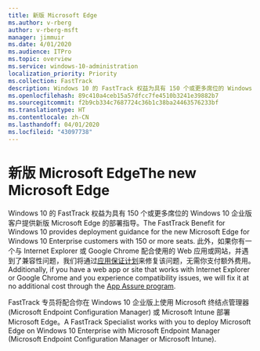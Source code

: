 ```yaml
---
title: 新版 Microsoft Edge
ms.author: v-rberg
author: v-rberg-msft
manager: jimmuir
ms.date: 4/01/2020
ms.audience: ITPro
ms.topic: overview
ms.service: windows-10-administration
localization_priority: Priority
ms.collection: FastTrack
description: Windows 10 的 FastTrack 权益为具有 150 个或更多席位的 Windows 10 企业版客户提供新版 Microsoft Edge 的部署指导。
ms.openlocfilehash: 89c410a4ceb15a57dfcc7fe4510b3241e39882b7
ms.sourcegitcommit: f2b9cb334c7687724c36b1c38ba24463576233bf
ms.translationtype: HT
ms.contentlocale: zh-CN
ms.lasthandoff: 04/01/2020
ms.locfileid: "43097738"
---
```

# <a name="the-new-microsoft-edge"></a><span data-ttu-id="c2bdf-103">新版 Microsoft Edge</span><span class="sxs-lookup"><span data-stu-id="c2bdf-103">The new Microsoft Edge</span></span>

<span data-ttu-id="c2bdf-104">Windows 10 的 FastTrack 权益为具有 150 个或更多席位的 Windows 10 企业版客户提供新版 Microsoft Edge 的部署指导。</span><span class="sxs-lookup"><span data-stu-id="c2bdf-104">The FastTrack Benefit for Windows 10 provides deployment guidance for the new Microsoft Edge for Windows 10 Enterprise customers with 150 or more seats.</span></span> <span data-ttu-id="c2bdf-105">此外，如果你有一个与 Internet Explorer 或 Google Chrome 配合使用的 Web 应用或网站，并遇到了兼容性问题，我们将通过[应用保证计划](Win-10-app-assure.md)来修复该问题，无需你支付额外费用。</span><span class="sxs-lookup"><span data-stu-id="c2bdf-105">Additionally, if you have a web app or site that works with Internet Explorer or Google Chrome and you experience compatibility issues, we will fix it at no additional cost through the [App Assure program](Win-10-app-assure.md).</span></span>

<span data-ttu-id="c2bdf-106">FastTrack 专员将配合你在 Windows 10 企业版上使用 Microsoft 终结点管理器 (Microsoft Endpoint Configuration Manager) 或 Microsoft Intune 部署 Microsoft Edge。</span><span class="sxs-lookup"><span data-stu-id="c2bdf-106">A FastTrack Specialist works with you to deploy Microsoft Edge on Windows 10 Enterprise with Microsoft Endpoint Manager (Microsoft Endpoint Configuration Manager or Microsoft Intune).</span></span>


